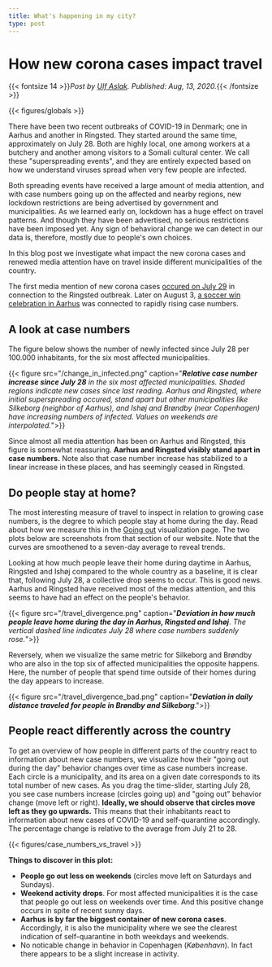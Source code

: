 ```yaml
---
title: What's happening in my city?
type: post
---
```


# **How new corona cases impact travel**

{{< fontsize 14 >}}*Post by [Ulf Aslak](mailto:ulfaslak@gmail.com). Published: Aug, 13, 2020.*{{< /fontsize >}}

{{< figures/globals >}}

There have been two recent outbreaks of COVID-19 in Denmark; one in Aarhus and another in Ringsted. They started around the same time, approximately on July 28. Both are highly local, one among workers at a butchery and another among visitors to a Somali cultural center. We call these "superspreading events", and they are entirely expected based on how we understand viruses spread when very few people are infected.

Both spreading events have received a large amount of media attention, and with case numbers going up on the affected and nearby regions, new lockdown restrictions are being advertised by government and municipalities. As we learned early on, lockdown has a huge effect on travel patterns. And though they have been advertised, no serious restrictions have been imposed yet. Any sign of behavioral change we can detect in our data is, therefore, mostly due to people's own choices.

In this blog post we investigate what impact the new corona cases and renewed media attention have on travel inside different municipalities of the country.

The first media mention of new corona cases [occured on July 29](https://www.dr.dk/nyheder/indland/stor-stigning-i-antallet-af-smittede-paa-dansk-slagteri) in connection to the Ringsted outbreak. Later on August 3, [a soccer win celebration in Aarhus](https://www.dr.dk/nyheder/indland/det-er-nok-en-supersprednings-begivenhed-smittetal-i-aarhus-mangedoblet-over) was connected to rapidly rising case numbers.

## A look at case numbers

The figure below shows the number of newly infected since July 28 per 100.000 inhabitants, for the six most affected municipalities.

{{< figure src="/change_in_infected.png" caption="***Relative case number increase since July 28*** *in the six most affected municipalities. Shaded regions indicate new cases since last reading. Aarhus and Ringsted, where initial superspreading occured, stand apart but other municipalities like Silkeborg (neighbor of Aarhus), and Ishøj and Brøndby (near Copenhagen) have increasing numbers of infected. Values on weekends are interpolated.*">}}

Since almost all media attention has been on Aarhus and Ringsted, this figure is somewhat reassuring. **Aarhus and Ringsted visibly stand apart in case numbers.** Note also that case number increase has stabilized to a linear increase in these places, and has seemingly ceased in Ringsted.


## Do people stay at home?

The most interesting measure of travel to inspect in relation to growing case numbers, is the degree to which people stay at home during the day. Read about how we measure this in the [Going out](http://localhost:1313/visualizations/where_people_are_going_out/) visualization page. The two plots below are screenshots from that section of our website. Note that the curves are smoothened to a seven-day average to reveal trends.

Looking at how much people leave their home during daytime in Aarhus, Ringsted and Ishøj compared to the whole country as a baseline, it is clear that, following July 28, a collective drop seems to occur. This is good news. Aarhus and Ringsted have received most of the medias attention, and this seems to have had an effect on the people's behavior.

{{< figure src="/travel_divergence.png" caption="***Deviation in how much people leave home during the day in Aarhus, Ringsted and Ishøj***. *The vertical dashed line indicates July 28 where case numbers suddenly rose.*">}}

Reversely, when we visualize the same metric for Silkeborg and Brøndby who are also in the top six of affected municipalities the opposite happens. Here, the number of people that spend time outside of their homes during the day appears to increase.

{{< figure src="/travel_divergence_bad.png" caption="***Deviation in daily distance traveled for people in Brøndby and Silkeborg***.">}}


## People react differently across the country

To get an overview of how people in different parts of the country react to information about new case numbers, we visualize how their "going out during the day" behavior changes over time as case numbers increase. Each circle is a municipality, and its area on a given date corresponds to its total number of new cases. As you drag the time-slider, starting July 28, you see case numbers increase (circles going up) and "going out" behavior change (move left or right). **Ideally, we should observe that circles move left as they go upwards.** This means that their inhabitants react to information about new cases of COVID-19 and self-quarantine accordingly. The percentage change is relative to the average from July 21 to 28.

{{< figures/case_numbers_vs_travel >}}

**Things to discover in this plot:**
* **People go out less on weekends** (circles move left on Saturdays and Sundays).
* **Weekend activity drops**. For most affected municipalities it is the case that people go out less on weekends over time. And this positive change occurs in spite of recent sunny days.
* **Aarhus is by far the biggest container of new corona cases**. Accordingly, it is also the municipality where we see the clearest indication of self-quarantine in both weekdays and weekends.
* No noticable change in behavior in Copenhagen (*København*). In fact there appears to be a slight increase in activity.
